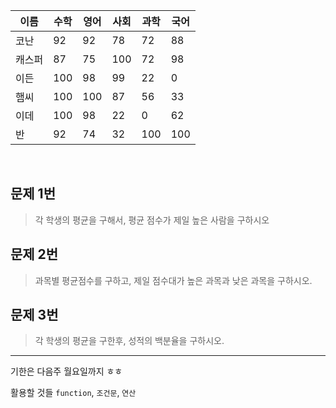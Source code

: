 | 이름   | 수학 | 영어 | 사회 | 과학 | 국어 |
| ------ | ---- | ---- | ---- | ---- | ---- |
| 코난   | 92   | 92   | 78   | 72   | 88   |
| 캐스퍼 | 87   | 75   | 100  | 72   | 98   |
| 이든   | 100  | 98   | 99   | 22   | 0    |
| 햄씨   | 100  | 100  | 87   | 56   | 33   |
| 이데   | 100  | 98   | 22   | 0    | 62   |
| 반     | 92   | 74   | 32   | 100  | 100  |

<br>

## 문제 1번

> 각 학생의 평균을 구해서, 평균 점수가 제일 높은 사람을 구하시오

## 문제 2번

> 과목별 평균점수를 구하고, 제일 점수대가 높은 과목과 낮은 과목을 구하시오.

## 문제 3번

> 각 학생의 평균을 구한후, 성적의 백분율을 구하시오.

---

기한은 다음주 월요일까지 ㅎㅎ

활용할 것들 `function`, `조건문`, `연산`
